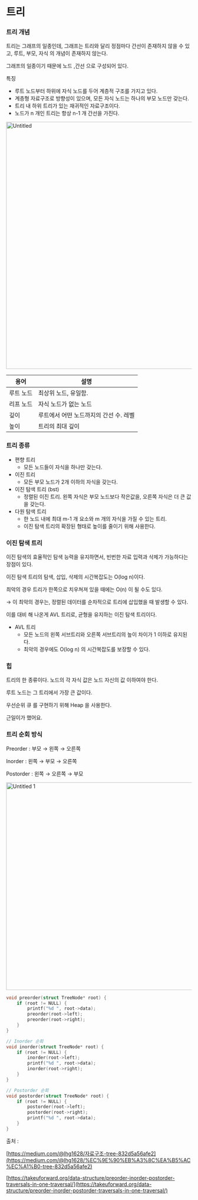# 트리

### 트리 개념

트리는 그래프의 일종인데, 그래프는 트리와 달리 정점마다 간선이 존재하지 않을 수 있고, 루트, 부모, 자식 의 개념이 존재하지 않는다.

그래프의 일종이기 때문에 노드 ,간선 으로 구성되어 있다.

특징 

- 루트 노드부터 하위에 자식 노드를 두어 계층적 구조를 가지고 있다.
- 계층형 자료구조로 방향성이 있으며, 모든 자식 노드는 하나의 부모 노드만 갖는다.
- 트리 내 하위 트리가 있는 재귀적인 자료구조이다.
- 노드가 n 개인 트리는 항상 n-1 개 간선을 가진다.



<img width="669" alt="Untitled" src="https://github.com/42CSstudy/CS-Study/assets/87696004/f2005ac0-c7d6-4d47-b0c9-4d974e2877af">


| 용어 | 설명 |
| --- | --- |
| 루트 노드 | 최상위 노드, 유일함. |
| 리프 노드 | 자식 노드가 없는 노드 |
| 깊이 | 루트에서 어떤 노드까지의 간선 수. 레벨 |
| 높이 | 트리의 최대 깊이 |

### 트리 종류

- 편향 트리
    - 모든 노드들이 자식을 하나만 갖는다.
- 이진 트리
    - 모든 부모 노드가 2개 이하의 자식을 갖는다.
- 이진 탐색 트리 (bst)
    - 정렬된 이진 트리. 왼쪽 자식은 부모 노드보다 작은값을, 오른쪽 자식은 더 큰 값을 갖는다.
- 다원 탐색 트리
    - 한 노드 내에 최대 m-1 개 요소와 m 개의 자식을 가질 수 있는 트리.
    - 이진 탐색 트리의 확장된 형태로 높이를 줄이기 위해 사용한다.

### 이진 탐색 트리

이진 탐색의 효율적인 탐색 능력을 유지하면서, 빈번한 자료 입력과 삭제가 가능하다는 장점이 있다.

이진 탐색 트리의 탐색, 삽입, 삭제의 시간복잡도는 O(log n)이다. 

최악의 경우 트리가 한쪽으로 치우쳐져 있을 때에는 O(n) 이 될 수도 있다.

→ 이 최악의 경우는, 정렬된 데이터를 순차적으로 트리에 삽입했을 때 발생할 수 있다. 

이를 대비 해 나온게 AVL 트리로, 균형을 유지하는 이진 탐색 트리이다.

- AVL 트리
    - 모든 노드의 왼쪽 서브트리와 오른쪽 서브트리의 높이 차이가 1 이하로 유지된다.
    - 최악의 경우에도 O(log n) 의 시간복잡도를 보장할 수 있다.

### 힙

트리의 한 종류이다. 노드의 각 자식 값은 노드 자신의 값 이하여야 한다.

루트 노드는 그 트리에서 가장 큰 값이다.

우선순위 큐 를 구현하기 위해 Heap 을 사용한다.

근일이가 했어요.

### 트리  순회 방식

Preorder : 부모 → 왼쪽 → 오른쪽

Inorder : 왼쪽 → 부모 → 오른쪽

Postorder  : 왼쪽 → 오른쪽 → 부모

<img width="562" alt="Untitled 1" src="https://github.com/42CSstudy/CS-Study/assets/87696004/fea5a7f6-443b-4bac-a89c-7aead89a98a5">

```c
void preorder(struct TreeNode* root) {
    if (root != NULL) {
        printf("%d ", root->data);
        preorder(root->left);
        preorder(root->right);
    }
}

// Inorder 순회
void inorder(struct TreeNode* root) {
    if (root != NULL) {
        inorder(root->left);
        printf("%d ", root->data);
        inorder(root->right);
    }
}

// Postorder 순회
void postorder(struct TreeNode* root) {
    if (root != NULL) {
        postorder(root->left);
        postorder(root->right);
        printf("%d ", root->data);
    }
}
```

출처 :

 [https://medium.com/@lhg1628/자료구조-tree-832d5a56afe2](https://medium.com/@lhg1628/%EC%9E%90%EB%A3%8C%EA%B5%AC%EC%A1%B0-tree-832d5a56afe2)

[https://takeuforward.org/data-structure/preorder-inorder-postorder-traversals-in-one-traversal/](https://takeuforward.org/data-structure/preorder-inorder-postorder-traversals-in-one-traversal/)